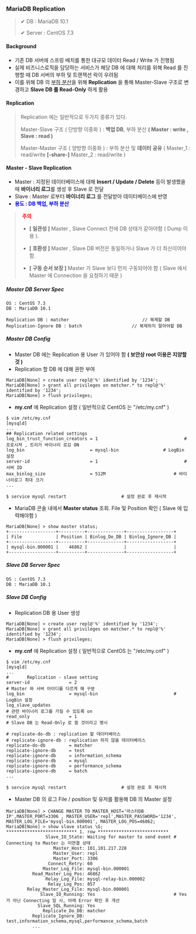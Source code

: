 ### MariaDB Replication

>✔ DB : MariaDB 10.1
>
>✔ Server : CentOS 7.3



#### Background

- 기존 DB 서버에 스프링 배치를 통한 대규모 데이터 Read / Write 가 진행됨
- 실제 비즈니스로직을 담당하는 서비스가 해당 DB 에 대해 처리를 위해 Read 를 진행할 때 DB 서버의 부하 및 트랜잭션 락이 우려됨
- 이를 위해 DB 의 <u>부하 분산</u>을 위해 **Replication** 을 통해 Master-Slave 구조로 변경하고 **Slave DB 를 Read-Only** 하게 활용



#### Replication

> Replication 에는 일반적으로 두가지 종류가 있다.
>
> Master-Slave 구조 ( 단방향 이중화 ) : **백업 DB**, 부하 분산 **( Master : write , Slave : read )**
>
> Master-Master 구조 ( 양방향 이중화 ) : 부하 분산 및 **데이터 공유** ( Master_1 : read/write **[-share-]** Master_2 : read/write )



#### Master - Slave Replication

- Master : 지정된 데이터베이스에 대해 **Insert / Update / Delete** 등이 발생했을 때 **바이너리 로그**를 생성 후 Slave 로 전달
- Slave : Master 로부터 **바이너리 로그** 를 전달받아 데이터베이스에 반영
- **<span style="color: blue">용도 : DB 백업, 부하 분산</span>**

> <span style="color: red"> **주의** </span>
>
> - **[ 일관성 ]** Master , Slave Connect 전에 DB 상태가 같아야함 ( Dump 이용 ). 
>
> - **[ 호환성 ]** Master , Slave DB 버전은 동일하거나 Slave 가 더 최신이어야 함. 
> - **[ 구동 순서 보장 ]** Master 가 Slave 보다 먼저 구동되어야 함 ( Slave 에서 Master 에 Connection 을 요청하기 때문 ) 

##### Master DB Server Spec

~~~
OS : CentOS 7.3
DB : MariaDB 10.1

Replication DB : matcher							// 복제할 DB
Replication-Ignore DB : batch					// 복제하지 말아야할 DB
~~~

##### Master DB Config

- Master DB 에는 Replication 용 User 가 있어야 함 **( 보안상 root 이용은 지양할 것 )**
- Replication 할 DB 에 대해 권한 부여

~~~mariadb
MariaDB[None] > create user repl@'%' identified by '1234';
MariaDB[None] > grant all privileges on matcher.* to repl@'%' identified by '1234';
MariaDB[None] > flush privileges;
~~~

- **my.cnf** 에 Replication 설정 ( 일반적으로 CentOS 는 "/etc/my.cnf" )

~~~shell
$ vim /etc/my.cnf
[mysqld]
...
## Replication related settings
log_bin_trust_function_creators = 1									# 프로시져 , 트리거 바이너리 로깅 ON
log_bin                         = mysql-bin					# LogBin 설정
server-id                       = 1									# 서버 ID 
max_binlog_size                 = 512M							# 바이너리로그 최대 크기
...

$ service mysql restart						# 설정 완료 후 재시작
~~~

- MariaDB 콘솔 내에서 **Master status** 조회. File 및 Position 확인 ( Slave 에 입력해야함 )

~~~mariadb
MariaDB[None] > show master status;
+------------------+----------+--------------+------------------+
| File             | Position | Binlog_Do_DB | Binlog_Ignore_DB |
+------------------+----------+--------------+------------------+
| mysql-bin.000001 |    46862 |              |                  |
+------------------+----------+--------------+------------------+
~~~



##### Slave DB Server Spec

~~~
OS : CentOS 7.3
DB : MariaDB 10.1
~~~

##### Slave DB Config

- Replication DB 용 User 생성

~~~mariadb
MariaDB[None] > create user repl@'%' identified by '1234';
MariaDB[None] > grant all privileges on matcher.* to repl@'%' identified by '1234';
MariaDB[None] > flush privileges;
~~~

- **my.cnf** 에 Replication 설정 ( 일반적으로 CentOS 는 "/etc/my.cnf" )

~~~shell
$ vim /etc/my.cnf
[mysqld]
...
#       Replication - slave setting
server-id               = 2												# Master 와 서버 아이디를 다르게 해 구분 
log_bin                 = mysql-bin								# LogBin 설정
log_slave_updates																	# 관련 바이너리 로그를 가질 수 있도록 on
read_only               = 1												# Slave DB 는 Read-Only 로 쓸 것이라고 명시

# replicate-do-db : replication 할 데이터베이스 
# replicate-ignore-db : replication 하지 않을 데이터베이스
replicate-do-db         = matcher
replicate-ignore-db     = test
replicate-ignore-db     = information_schema
replicate-ignore-db     = mysql
replicate-ignore-db     = performance_schema
replicate-ignore-db     = batch
...

$ service mysql restart						# 설정 완료 후 재시작
~~~

- Master DB 의 로그 File / position 및 유저를 활용해 DB 의 Master 설정

~~~mariadb
MariaDB[None] > CHANGE MASTER TO MASTER_HOST='마스터DB IP',MASTER_PORT=3306 , MASTER_USER='repl',MASTER_PASSWORD='1234', MASTER_LOG_FILE='mysql-bin.000001', MASTER_LOG_POS=46862;
MariaDB[None] > show slave status \G;
*************************** 1. row ***************************
               Slave_IO_State: Waiting for master to send event	# Connecting to Master 는 미연결 상태
                  Master_Host: 101.101.217.228
                  Master_User: repl
                  Master_Port: 3306
                Connect_Retry: 60
              Master_Log_File: mysql-bin.000001
          Read_Master_Log_Pos: 46862
               Relay_Log_File: mysql-relay-bin.000002
                Relay_Log_Pos: 857
        Relay_Master_Log_File: mysql-bin.000001
             Slave_IO_Running: Yes								# Yes 가 아닌 Connecting 일 시, 아래 Error 확인 후 개선
            Slave_SQL_Running: Yes
              Replicate_Do_DB: matcher
          Replicate_Ignore_DB: test,information_schema,mysql,performance_schema,batch
          ...
~~~

